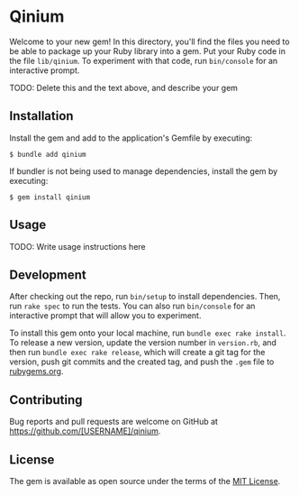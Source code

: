 # Qinium

Welcome to your new gem! In this directory, you'll find the files you need to be able to package up your Ruby library into a gem. Put your Ruby code in the file `lib/qinium`. To experiment with that code, run `bin/console` for an interactive prompt.

TODO: Delete this and the text above, and describe your gem

## Installation

Install the gem and add to the application's Gemfile by executing:

    $ bundle add qinium

If bundler is not being used to manage dependencies, install the gem by executing:

    $ gem install qinium

## Usage

TODO: Write usage instructions here

## Development

After checking out the repo, run `bin/setup` to install dependencies. Then, run `rake spec` to run the tests. You can also run `bin/console` for an interactive prompt that will allow you to experiment.

To install this gem onto your local machine, run `bundle exec rake install`. To release a new version, update the version number in `version.rb`, and then run `bundle exec rake release`, which will create a git tag for the version, push git commits and the created tag, and push the `.gem` file to [rubygems.org](https://rubygems.org).

## Contributing

Bug reports and pull requests are welcome on GitHub at https://github.com/[USERNAME]/qinium.

## License

The gem is available as open source under the terms of the [MIT License](https://opensource.org/licenses/MIT).
